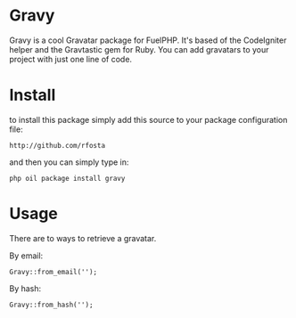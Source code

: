 # Gravy

Gravy is a cool Gravatar package for FuelPHP. It's based of the CodeIgniter helper and the Gravtastic gem for Ruby.
You can add gravatars to your project with just one line of code.

# Install

to install this package simply add this source to your package configuration file:

	http://github.com/rfosta

and then you can simply type in:

	php oil package install gravy

# Usage

There are to ways to retrieve a gravatar. 

By email:

	Gravy::from_email('');

By hash:

	Gravy::from_hash('');